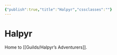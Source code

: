 ```yaml
---
{"publish":true,"title":"Halpyr","cssclasses":""}
---
```


# Halpyr

Home to [[Guilds/Halpyr’s Adventurers]].
